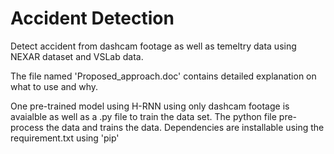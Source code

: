 # Accident Detection
Detect accident from dashcam footage as well as temeltry data using NEXAR dataset and VSLab data.

The file named 'Proposed_approach.doc' contains detailed explanation on what to use and why.

One pre-trained model using H-RNN using only dashcam footage is avaialble as well as a .py file to train the data set.
The python file pre-process the data and trains the data.
Dependencies are installable using the requirement.txt using 'pip'

